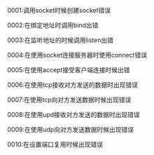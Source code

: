 0001:调用socket时候创建socket错误

0002:在绑定地址时调用bind出错

0003:在监听地址的时候调用listen出错

0004:在使用socket连接服务器时使用connect错误

0005:在使用accept接受客户端连接时候出错

0006:在使用tcp接收对方发送的数据时出现错误

0007:在使用tcp向对方发送数据时候出现错误

0008:在使用upd接收对方发送的数据时出现错误

0009:在使用udp向对方发送数据时候出现错误

0010:在设置端口复用时候出现错误

